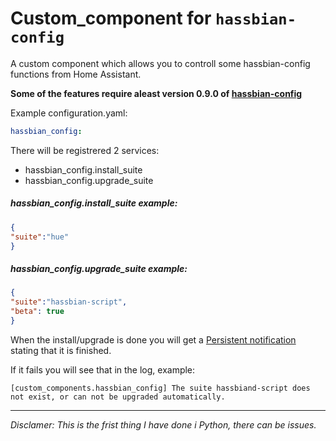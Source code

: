 # Custom_component for `hassbian-config`
A custom component which allows you to controll some hassbian-config functions from Home Assistant.

**Some of the features require aleast version 0.9.0 of [hassbian-config](https://github.com/home-assistant/hassbian-scripts/releases/tag/v0.9.0)**

Example configuration.yaml:
```yaml
hassbian_config:
```

There will be registrered 2 services:
- hassbian_config.install_suite
- hassbian_config.upgrade_suite

##### hassbian_config.install_suite example:
```json
{
"suite":"hue"
}
```

##### hassbian_config.upgrade_suite example:
```json
{
"suite":"hassbian-script",
"beta": true
}
```

When the install/upgrade is done you will get a [Persistent notification](https://www.home-assistant.io/components/persistent_notification/) stating that it is finished.  

If it fails you will see that in the log, example:
```text
[custom_components.hassbian_config] The suite hassbiand-script does not exist, or can not be upgraded automatically.
```

***
_Disclamer: This is the frist thing I have done i Python, there can be issues._